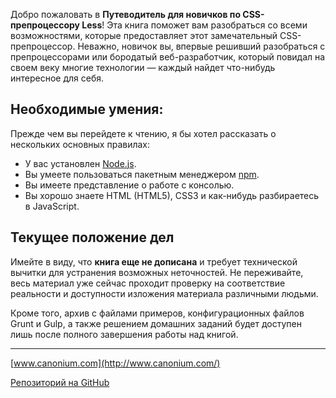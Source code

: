 Добро пожаловать в **Путеводитель для новичков по CSS-препроцессору Less**!
Эта книга поможет вам разобраться со всеми возможностями, которые
предоставляет этот замечательный CSS-препроцессор. Неважно, новичок вы,
впервые решивший разобраться с препроцессорами или бородатый веб-разработчик,
который повидал на своем веку многие технологии — каждый найдет что-нибудь
интересное для себя.




## Необходимые умения:

Прежде чем вы перейдете к чтению, я бы хотел рассказать о нескольких основных
правилах:

 * У вас установлен [Node.js](https://nodejs.org/).
 * Вы умеете пользоваться пакетным менеджером [npm](https://www.npmjs.com/).
 * Вы имеете представление о работе с консолью.
 * Вы хорошо знаете HTML (HTML5), CSS3 и как-нибудь разбираетесь в JavaScript.




## Текущее положение дел

Имейте в виду, что **книга еще не дописана** и требует технической вычитки для
устранения возможных неточностей. Не переживайте, весь материал уже сейчас
проходит проверку на соответствие реальности и доступности изложения материала
различными людьми.

Кроме того, архив с файлами примеров, конфигурационных файлов Grunt и
Gulp, а также решением домашних заданий будет доступен лишь после полного
завершения работы над книгой.

---

[www.canonium.com](http://www.canonium.com/)

[Репозиторий на GitHub](https://github.com/mrmlnc/less-guidebook-for-beginners)
